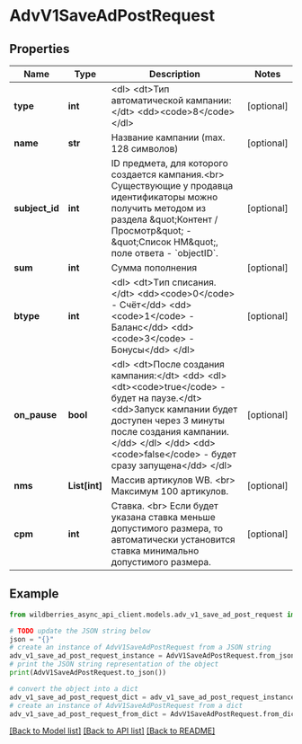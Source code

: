 # AdvV1SaveAdPostRequest


## Properties

Name | Type | Description | Notes
------------ | ------------- | ------------- | -------------
**type** | **int** | &lt;dl&gt; &lt;dt&gt;Тип автоматической кампании:&lt;/dt&gt; &lt;dd&gt;&lt;code&gt;8&lt;/code&gt; &lt;/dl&gt;  | [optional] 
**name** | **str** | Название кампании (max. 128 символов) | [optional] 
**subject_id** | **int** | ID предмета, для которого создается кампания.&lt;br&gt; Существующие у продавца идентификаторы можно получить методом из раздела \&quot;Контент / Просмотр\&quot; - \&quot;Список НМ\&quot;, поле ответа - &#x60;objectID&#x60;.  | [optional] 
**sum** | **int** | Сумма пополнения | [optional] 
**btype** | **int** | &lt;dl&gt; &lt;dt&gt;Tип списания.&lt;/dt&gt; &lt;dd&gt;&lt;code&gt;0&lt;/code&gt; - Счёт&lt;/dd&gt; &lt;dd&gt;&lt;code&gt;1&lt;/code&gt; - Баланс&lt;/dd&gt; &lt;dd&gt;&lt;code&gt;3&lt;/code&gt; - Бонусы&lt;/dd&gt; &lt;/dl&gt;  | [optional] 
**on_pause** | **bool** | &lt;dl&gt; &lt;dt&gt;После создания кампания:&lt;/dt&gt;  &lt;dd&gt;   &lt;dl&gt;     &lt;dt&gt;&lt;code&gt;true&lt;/code&gt; - будет на паузе.&lt;/dt&gt;     &lt;dd&gt;Запуск кампании будет доступен через 3 минуты после создания кампании.&lt;/dd&gt;   &lt;/dl&gt; &lt;/dd&gt;  &lt;dd&gt;&lt;code&gt;false&lt;/code&gt; - будет сразу запущена&lt;/dd&gt;  &lt;/dl&gt;  | [optional] 
**nms** | **List[int]** | Массив артикулов WB. &lt;br&gt; Максимум 100 артикулов.   | [optional] 
**cpm** | **int** | Ставка. &lt;br&gt; Если будет указана ставка меньше допустимого размера, то автоматически установится ставка минимально допустимого размера.  | [optional] 

## Example

```python
from wildberries_async_api_client.models.adv_v1_save_ad_post_request import AdvV1SaveAdPostRequest

# TODO update the JSON string below
json = "{}"
# create an instance of AdvV1SaveAdPostRequest from a JSON string
adv_v1_save_ad_post_request_instance = AdvV1SaveAdPostRequest.from_json(json)
# print the JSON string representation of the object
print(AdvV1SaveAdPostRequest.to_json())

# convert the object into a dict
adv_v1_save_ad_post_request_dict = adv_v1_save_ad_post_request_instance.to_dict()
# create an instance of AdvV1SaveAdPostRequest from a dict
adv_v1_save_ad_post_request_from_dict = AdvV1SaveAdPostRequest.from_dict(adv_v1_save_ad_post_request_dict)
```
[[Back to Model list]](../README.md#documentation-for-models) [[Back to API list]](../README.md#documentation-for-api-endpoints) [[Back to README]](../README.md)


